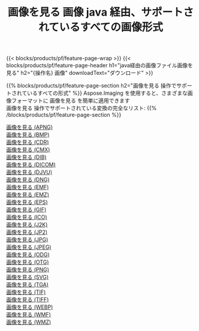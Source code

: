 ﻿---
title: 画像を見る 画像 java 経由、サポートされているすべての画像形式 
weight: 3920
url: /ja/java/viewer 
lang: ja
langdirlevel: 2
locales: zh-hans,ja,it,ru,de,es,fr,nl,id,lt,pl,pt,vi,tr,ko,zh-hant,ar,hi,th,sv,cs,uk,he
description: Aspose.Imaging を使用すると、java 経由で簡単に 画像を見る イメージを作成できます
---

{{< blocks/products/pf/feature-page-wrap >}}
{{< blocks/products/pf/feature-page-header h1="java経由の画像ファイル画像を見る" h2="{操作名} 画像" downloadText="ダウンロード" >}}


{{% blocks/products/pf/feature-page-section  h2="画像を見る 操作でサポートされているすべての形式" %}}
Aspose.Imaging を使用すると、さまざまな画像フォーマットに 画像を見る を簡単に適用できます
<br/>
画像を見る 操作でサポートされている変換の完全なリスト:
{{% /blocks/products/pf/feature-page-section %}}
<div class="container-fluid productfamilypage bg-gray">
    <div class="convertypes bg-gray agp-content section">
        <div class="container">
		<div class="row other-converters">
		    <div class='col-md-2 other-converter remove-lp remove-rp'><a href="/imaging/ja/java/viewer/apng" >画像を見る (APNG)</a></div><div class='col-md-2 other-converter remove-lp remove-rp'><a href="/imaging/ja/java/viewer/bmp" >画像を見る (BMP)</a></div><div class='col-md-2 other-converter remove-lp remove-rp'><a href="/imaging/ja/java/viewer/cdr" >画像を見る (CDR)</a></div><div class='col-md-2 other-converter remove-lp remove-rp'><a href="/imaging/ja/java/viewer/cmx" >画像を見る (CMX)</a></div><div class='col-md-2 other-converter remove-lp remove-rp'><a href="/imaging/ja/java/viewer/dib" >画像を見る (DIB)</a></div><div class='col-md-2 other-converter remove-lp remove-rp'><a href="/imaging/ja/java/viewer/dicom" >画像を見る (DICOM)</a></div><div class='col-md-2 other-converter remove-lp remove-rp'><a href="/imaging/ja/java/viewer/djvu" >画像を見る (DJVU)</a></div><div class='col-md-2 other-converter remove-lp remove-rp'><a href="/imaging/ja/java/viewer/dng" >画像を見る (DNG)</a></div><div class='col-md-2 other-converter remove-lp remove-rp'><a href="/imaging/ja/java/viewer/emf" >画像を見る (EMF)</a></div><div class='col-md-2 other-converter remove-lp remove-rp'><a href="/imaging/ja/java/viewer/emz" >画像を見る (EMZ)</a></div><div class='col-md-2 other-converter remove-lp remove-rp'><a href="/imaging/ja/java/viewer/eps" >画像を見る (EPS)</a></div><div class='col-md-2 other-converter remove-lp remove-rp'><a href="/imaging/ja/java/viewer/gif" >画像を見る (GIF)</a></div><div class='col-md-2 other-converter remove-lp remove-rp'><a href="/imaging/ja/java/viewer/ico" >画像を見る (ICO)</a></div><div class='col-md-2 other-converter remove-lp remove-rp'><a href="/imaging/ja/java/viewer/j2k" >画像を見る (J2K)</a></div><div class='col-md-2 other-converter remove-lp remove-rp'><a href="/imaging/ja/java/viewer/jp2" >画像を見る (JP2)</a></div><div class='col-md-2 other-converter remove-lp remove-rp'><a href="/imaging/ja/java/viewer/jpg" >画像を見る (JPG)</a></div><div class='col-md-2 other-converter remove-lp remove-rp'><a href="/imaging/ja/java/viewer/jpeg" >画像を見る (JPEG)</a></div><div class='col-md-2 other-converter remove-lp remove-rp'><a href="/imaging/ja/java/viewer/odg" >画像を見る (ODG)</a></div><div class='col-md-2 other-converter remove-lp remove-rp'><a href="/imaging/ja/java/viewer/otg" >画像を見る (OTG)</a></div><div class='col-md-2 other-converter remove-lp remove-rp'><a href="/imaging/ja/java/viewer/png" >画像を見る (PNG)</a></div><div class='col-md-2 other-converter remove-lp remove-rp'><a href="/imaging/ja/java/viewer/svg" >画像を見る (SVG)</a></div><div class='col-md-2 other-converter remove-lp remove-rp'><a href="/imaging/ja/java/viewer/tga" >画像を見る (TGA)</a></div><div class='col-md-2 other-converter remove-lp remove-rp'><a href="/imaging/ja/java/viewer/tif" >画像を見る (TIF)</a></div><div class='col-md-2 other-converter remove-lp remove-rp'><a href="/imaging/ja/java/viewer/tiff" >画像を見る (TIFF)</a></div><div class='col-md-2 other-converter remove-lp remove-rp'><a href="/imaging/ja/java/viewer/webp" >画像を見る (WEBP)</a></div><div class='col-md-2 other-converter remove-lp remove-rp'><a href="/imaging/ja/java/viewer/wmf" >画像を見る (WMF)</a></div><div class='col-md-2 other-converter remove-lp remove-rp'><a href="/imaging/ja/java/viewer/wmz" >画像を見る (WMZ)</a></div>
                </div>
        </div>
    </div>
</div>
<br/>
